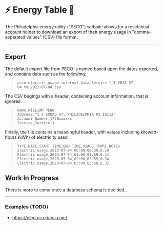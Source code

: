 # ⚡ Energy Table 🔌
The Philadelphia energy utility ("PECO") website
allows for a residential account holder to download an export of their energy usage
in "comma-separated values" (CSV) file format.

---

## Export
The default export file from PECO is named based upon the dates exported,
and contains data such as the following:
> `peco_electric_usage_interval_data_Service 1_1_2023-07-04_to_2023-07-04.csv`

The CSV begings with a header, containing account information, that is ignored:
> ```
> Name,WILLIAM PENN
> Address,"1 S BROAD ST, PHILADELPHIA PA 19112"
> Account Number,1776xxxxxx
> Service,Service 1
> ```

Finally, the file contains a meaningful header, with values including
kilowatt-hours (kWh) of electricity used:
> ```
> TYPE,DATE,START TIME,END TIME,USAGE (kWh),NOTES
> Electric usage,2023-07-04,00:00,00:59,0.29
> Electric usage,2023-07-04,01:00,01:59,0.34
> Electric usage,2023-07-04,02:00,02:59,0.34
> Electric usage,2023-07-04,03:00,03:59,0.32
> ```

## Work In Progress
There is more to come once a database schema is decided...

---

### Examples (TODO)
- https://electric.ericoc.com/

